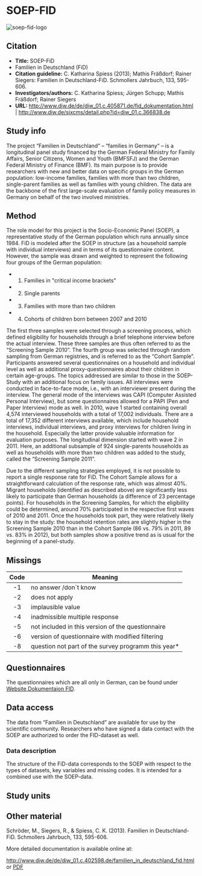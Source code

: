 ---
---

# SOEP-FID

![soep-fid-logo](logos/soep-fid.jpg)

## Citation

* **Title:** SOEP-FiD    
* Familien in Deutschland (FiD)    
* **Citation guideline:** C. Katharina Spiess (2013); Mathis Fräßdorf; Rainer Siegers:
 Familien in Deutschland-FiD. Schmollers Jahrbuch, 133, 595-606.    
* **Investigators/authors:** C. Katharina Spiess; Jürgen Schupp; Mathis Fräßdorf; Rainer Siegers
* **URL:**	http://www.diw.de/de/diw_01.c.405871.de/fid_dokumentation.html |
http://www.diw.de/sixcms/detail.php?id=diw_01.c.366838.de

## Study info

The project “Familien in Deutschland“ – “families in Germany“ – is a longitudinal panel study financed by the German Federal Ministry for Family Affairs, Senior Citizens, Women and Youth (BMFSFJ) and the German Federal Ministry of Finance (BMF). Its main purpose is to provide researchers with new and better data on specific groups in the German population: low-income families, families with more than two children, single-parent families as well as families with young children. The data are the backbone of the first large-scale evaluation of family policy measures in Germany on behalf of the two involved ministries. 

## Method

The role model for this project is the Socio-Economic Panel (SOEP), a representative study of the German population which runs annually since 1984. FiD is modeled after the SOEP in structure (as a household sample with individual interviews) and in terms of its questionnaire content. However, the sample was drawn and weighted to represent the following four groups of the German population:   

* 1. Families in "critical income brackets"
* 2. Single parents
* 3. Families with more than two children
* 4. Cohorts of children born between 2007 and 2010

The first three samples were selected through a screening process, which defined eligibility for households through a brief telephone interview before the actual interview. These three samples are thus often referred to as the “Screening Sample 2010”. The fourth group was selected through random sampling from German registries, and is referred to as the “Cohort Sample”. 
Participants answered several questionnaires on a household and individual level as well as additional proxy-questionnaires about their children in certain age-groups. The topics addressed are similar to those in the SOEP-Study with an additional focus on family issues.
All interviews were conducted in face-to-face mode, i.e., with an interviewer present during the interview. The general mode of the interviews was CAPI (Computer Assisted Personal Interview), but some questionnaires allowed for a PAPI (Pen and Paper Interview) mode as well. 
In 2010, wave 1 started containing overall 4,574 interviewed households with a total of 17,002 individuals. There are a total of 17,352 different interviews available, which include household interviews, individual interviews, and proxy interviews for children living in the household. Especially the latter provide valuable information for evaluation purposes. The longitudinal dimension started with wave 2 in 2011. Here, an additional subsample of 924 single-parents households as well as households with more than two children was added to the study, called the “Screening Sample 2011”.  

Due to the different sampling strategies employed, it is not possible to report a single response rate for FiD. The Cohort Sample allows for a straightforward calculation of the response rate, which was almost 40%. Migrant households (identified as described above) are significantly less likely to participate than German households (a difference of 23 percentage points).
For households in the Screening Samples, for which the eligibility could be determined, around 70% participated in the respective first waves of 2010 and 2011. Once the households took part, they were relatively likely to stay in the study: the household retention rates are slightly higher in the Screening Sample 2010 than in the Cohort Sample (86 vs. 79% in 2011, 89 vs. 83% in 2012), but both samples show a positive trend as is usual for the beginning of a panel-study.

## Missings

|Code | Meaning|
|:----:|-----|
|-1|no answer /don`t know|
|-2|does not apply|
|-3|implausible value|
|-4|inadmissible multiple response|
|-5|not included in this version of the questionnaire|
|-6|version of questionnaire with modified filtering|
|-8|question not part of the survey programm this year*

## Questionnaires

The questionnaires which are all only in German,  can be found under [Website,Dokumentaion FID](http://www.diw.de/de/diw_01.c.405871.de/fid_dokumentation.html).

## Data access

The data from “Familien in Deutschland” are available for use by the scientific community. Researchers who have signed a data contact with the SOEP are authorized to order the FID-dataset as well.

### Data description

The structure of the FiD-data corresponds to the SOEP with respect to the types of datasets, key variables and missing codes. It is intended for a combined use with the SOEP-data.

## Study units


## Other material

Schröder, M., Siegers, R., & Spiess, C. K. (2013). Familien in Deutschland-FiD. Schmollers Jahrbuch, 133, 595-606. 

More detailed documentation is available online at:

http://www.diw.de/de/diw_01.c.402598.de/familien_in_deutschland_fid.html or [PDF](http://www.diw.de/documents/dokumentenarchiv/17/diw_01.c.368261.de/fid_in_k%C3%BCrze.pdf)
